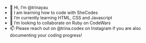 - 👋 Hi, I’m @trinayau
- 👀 I am learning how to code with SheCodes
- 🌱 I’m currently learning HTML, CSS and Javascript
- 💞️ I’m looking to collaborate on Ruby on CodeWars
- 📫 Please reach out on @trina.codes on Instagram if you are also documenting your coding progress!

<!---
trinayau/trinayau is a ✨ special ✨ repository because its `README.md` (this file) appears on your GitHub profile.
You can click the Preview link to take a look at your changes.
--->
